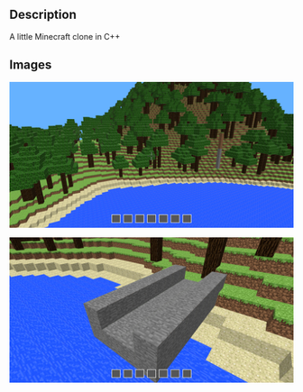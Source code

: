 ## Description
A little Minecraft clone in C++

## Images

![](res/Screenshots/screenshot1.png)

![](res/Screenshots/screenshot2.png)